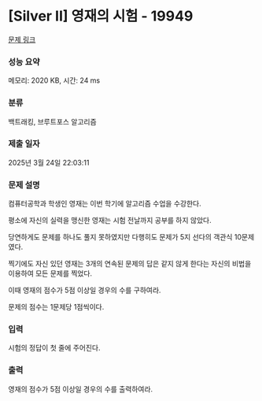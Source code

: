 # [Silver II] 영재의 시험 - 19949 

[문제 링크](https://www.acmicpc.net/problem/19949) 

### 성능 요약

메모리: 2020 KB, 시간: 24 ms

### 분류

백트래킹, 브루트포스 알고리즘

### 제출 일자

2025년 3월 24일 22:03:11

### 문제 설명

<p>컴퓨터공학과 학생인 영재는 이번 학기에 알고리즘 수업을 수강한다.</p>

<p>평소에 자신의 실력을 맹신한 영재는 시험 전날까지 공부를 하지 않았다.</p>

<p>당연하게도 문제를 하나도 풀지 못하였지만 다행히도 문제가 5지 선다의 객관식 10문제였다.</p>

<p>찍기에도 자신 있던 영재는 3개의 연속된 문제의 답은 같지 않게 한다는 자신의 비법을 이용하여 모든 문제를 찍었다.</p>

<p>이때 영재의 점수가 5점 이상일 경우의 수를 구하여라.</p>

<p>문제의 점수는 1문제당 1점씩이다.</p>

### 입력 

 <p>시험의 정답이 첫 줄에 주어진다.</p>

### 출력 

 <p>영재의 점수가 5점 이상일 경우의 수를 출력하여라.</p>

